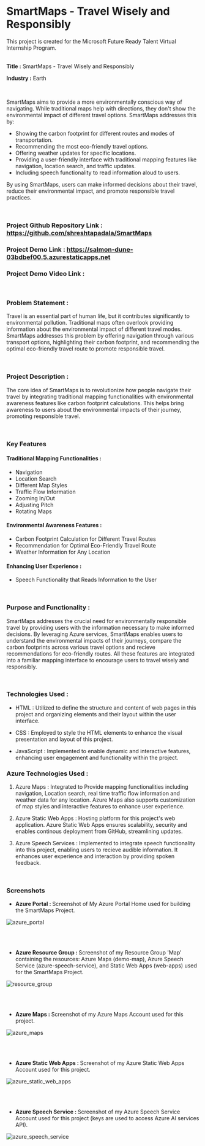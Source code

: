 # SmartMaps - Travel Wisely and Responsibly

This project is created for the Microsoft Future Ready Talent Virtual Internship Program.

<br>
<b>Title :</b> SmartMaps - Travel Wisely and Responsibly

<b>Industry :</b> Earth

<br>

SmartMaps aims to provide a more environmentally conscious way of navigating. While traditional maps help with directions, they don't show the environmental impact of different travel options. SmartMaps addresses this by:

- Showing the carbon footprint for different routes and modes of transportation.
- Recommending the most eco-friendly travel options.
- Offering weather updates for specific locations.
- Providing a user-friendly interface with traditional mapping features like navigation, location search, and traffic updates.
- Including speech functionality to read information aloud to users.

By using SmartMaps, users can make informed decisions about their travel, reduce their environmental impact, and promote responsible travel practices.

<br>

### Project Github Repository Link : https://github.com/shreshtapadala/SmartMaps
### Project Demo Link : https://salmon-dune-03bdbef00.5.azurestaticapps.net
### Project Demo Video Link : 

<br>

### Problem Statement : 
Travel is an essential part of human life, but it contributes significantly to environmental pollution. Traditional maps often overlook providing information about the environmental impact of different travel modes. SmartMaps addresses this problem by offering navigation through various transport options, highlighting their carbon footprint, and recommending the optimal eco-friendly travel route to promote responsible travel.

<br>

### Project Description :
The core idea of SmartMaps is to revolutionize how people navigate their travel by integrating traditional mapping functionalities with environmental awareness features like carbon footprint calculations. This helps bring awareness to users about the environmental impacts of their journey, promoting responsible travel.

<br>

### Key Features

#### Traditional Mapping Functionalities : 
- Navigation
- Location Search
- Different Map Styles
- Traffic Flow Information
- Zooming In/Out
- Adjusting Pitch
- Rotating Maps

#### Environmental Awareness Features :

- Carbon Footprint Calculation for Different Travel Routes
- Recommendation for Optimal Eco-Friendly Travel Route
- Weather Information for Any Location

#### Enhancing User Experience :

- Speech Functionality that Reads Information to the User

<br>

### Purpose and Functionality :
SmartMaps addresses the crucial need for environmentally responsible travel by providing users with the information necessary to make informed decisions. By leveraging Azure services, SmartMaps enables users to understand the environmental impacts of their journeys, compare the carbon footprints across various travel options and recieve recommendations for eco-friendly routes. All these features are integrated into a familiar mapping interface to encourage users to travel wisely and responsibly.

<br>

### Technologies Used : 

- HTML : Utilized to define the structure and content of web pages in this project and organizing elements and their layout within the user interface.

- CSS : Employed to style the HTML elements to enhance the visual presentation and layout of this project.

- JavaScript : Implemented to enable dynamic and interactive features, enhancing user engagement and functionality within the project.


### Azure Technologies Used :

1. Azure Maps : Integrated to Provide mapping functionalities including navigation, Location search, real time traffic flow information and weather data for any location. Azure Maps also supports customization of map styles and interactive features to enhance user experience.

2. Azure Static Web Apps : Hosting platform for this project's web application. Azure Static Web Apps ensures scalability, security and enables continous deployment from GitHub, streamlining updates.

3. Azure Speech Services : Implemented to integrate speech functionality into this project, enabling users to recieve audible information. It enhances user experience and interaction by providing spoken feedback.

<br>

### Screenshots

- <b>Azure Portal : </b> Screenshot of My Azure Portal Home used for building the SmartMaps Project.

![azure_portal](https://github.com/shreshtapadala/SmartMaps/assets/109150089/a1b8392e-41e1-46cc-ad84-33a80b60e6c9)


<br>
<br>

- <b> Azure Resource Group : </b> Screenshot of my Resource Group 'Map' containing the resources: Azure Maps (demo-map), Azure Speech Service (azure-speech-service), and Static Web Apps (web-apps) used for the SmartMaps Project.

![resource_group](https://github.com/shreshtapadala/SmartMaps/assets/109150089/563cbf7e-b1e3-4950-a6da-af0e6f4e16e4)

<br>
<br>

- <b> Azure Maps : </b> Screenshot of my Azure Maps Account used for this project.

![azure_maps](https://github.com/shreshtapadala/SmartMaps/assets/109150089/e64e0365-2f46-4e85-a53f-bd9c2c1db47f)

<br>
<br>

- <b> Azure Static Web Apps : </b> Screenshot of my Azure Static Web Apps Account used for this project.

![azure_static_web_apps](https://github.com/shreshtapadala/SmartMaps/assets/109150089/d438faa2-26d1-486c-a8f8-e2c89333a107)

<br>
<br>

- <b> Azure Speech Service : </b> Screenshot of my Azure Speech Service Account used for this project (keys are used to access Azure AI services API).

![azure_speech_service](https://github.com/shreshtapadala/SmartMaps/assets/109150089/3a17fd5b-4422-49f6-bfe1-578ea4f67cda)

<br>
<br>
